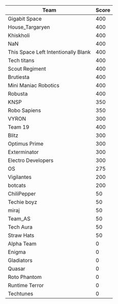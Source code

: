 |Team|Score|
|---|---|
|Gigabit Space|400|
|House_Targaryen|400|
|Khiskholi|400|
|NaN|400|
|This Space Left Intentionally Blank|400|
|Tech titans|400|
|Scout Regiment|400|
|Brutiesta|400|
|Mini Maniac Robotics|400|
|Robusta|400|
|KNSP|350|
|Robo Sapiens|350|
|VYRON|300|
|Team 19|400|
|Blitz|300|
|Optimus Prime|300|
|Exterminator|300|
|Electro Developers|300|
|OS|275|
|Vigilantes|200|
|botcats|200|
|ChiliPepper|50|
|Techie boyz|50|
|miraj|50|
|Team_AS|50|
|Tech Aura|50|
|Straw Hats|50|
|Alpha Team|0|
|Enigma|0|
|Gladiators|0|
|Quasar|0|
|Roto Phantom|0|
|Runtime Terror|0|
|Techtunes|0|
